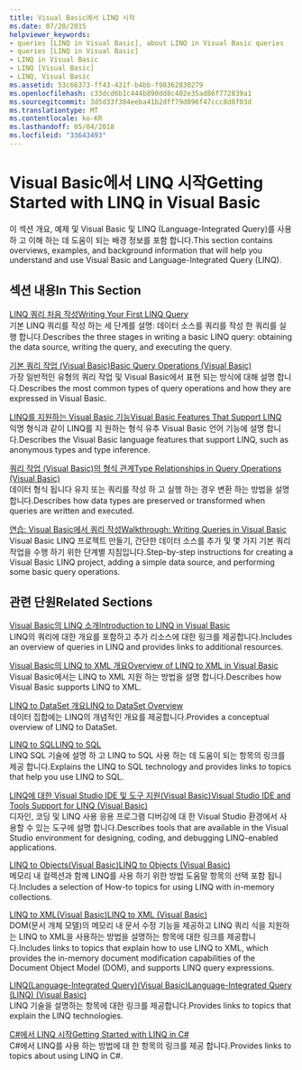```yaml
---
title: Visual Basic에서 LINQ 시작
ms.date: 07/20/2015
helpviewer_keywords:
- queries [LINQ in Visual Basic], about LINQ in Visual Basic queries
- queries [LINQ in Visual Basic]
- LINQ in Visual Basic
- LINQ [Visual Basic]
- LINQ, Visual Basic
ms.assetid: 53c66373-ff43-431f-b4bb-f98362830279
ms.openlocfilehash: c33dcd6b1c444b890dd8c402e35ad86f772839a1
ms.sourcegitcommit: 3d5d33f384eeba41b2dff79d096f47ccc8d8f03d
ms.translationtype: MT
ms.contentlocale: ko-KR
ms.lasthandoff: 05/04/2018
ms.locfileid: "33643493"
---
```

# <a name="getting-started-with-linq-in-visual-basic"></a><span data-ttu-id="5a722-102">Visual Basic에서 LINQ 시작</span><span class="sxs-lookup"><span data-stu-id="5a722-102">Getting Started with LINQ in Visual Basic</span></span>
<span data-ttu-id="5a722-103">이 섹션 개요, 예제 및 Visual Basic 및 LINQ (Language-Integrated Query)를 사용 하 고 이해 하는 데 도움이 되는 배경 정보를 포함 합니다.</span><span class="sxs-lookup"><span data-stu-id="5a722-103">This section contains overviews, examples, and background information that will help you understand and use Visual Basic and Language-Integrated Query (LINQ).</span></span>  
  
## <a name="in-this-section"></a><span data-ttu-id="5a722-104">섹션 내용</span><span class="sxs-lookup"><span data-stu-id="5a722-104">In This Section</span></span>  
 [<span data-ttu-id="5a722-105">LINQ 쿼리 처음 작성</span><span class="sxs-lookup"><span data-stu-id="5a722-105">Writing Your First LINQ Query</span></span>](../../../../visual-basic/programming-guide/concepts/linq/writing-your-first-linq-query.md)  
 <span data-ttu-id="5a722-106">기본 LINQ 쿼리를 작성 하는 세 단계를 설명: 데이터 소스를 쿼리를 작성 한 쿼리를 실행 합니다.</span><span class="sxs-lookup"><span data-stu-id="5a722-106">Describes the three stages in writing a basic LINQ query: obtaining the data source, writing the query, and executing the query.</span></span>  
  
 [<span data-ttu-id="5a722-107">기본 쿼리 작업 (Visual Basic)</span><span class="sxs-lookup"><span data-stu-id="5a722-107">Basic Query Operations (Visual Basic)</span></span>](../../../../visual-basic/programming-guide/concepts/linq/basic-query-operations.md)  
 <span data-ttu-id="5a722-108">가장 일반적인 유형의 쿼리 작업 및 Visual Basic에서 표현 되는 방식에 대해 설명 합니다.</span><span class="sxs-lookup"><span data-stu-id="5a722-108">Describes the most common types of query operations and how they are expressed in Visual Basic.</span></span>  
  
 [<span data-ttu-id="5a722-109">LINQ를 지원하는 Visual Basic 기능</span><span class="sxs-lookup"><span data-stu-id="5a722-109">Visual Basic Features That Support LINQ</span></span>](../../../../visual-basic/programming-guide/concepts/linq/features-that-support-linq.md)  
 <span data-ttu-id="5a722-110">익명 형식과 같이 LINQ를 지 원하는 형식 유추 Visual Basic 언어 기능에 설명 합니다.</span><span class="sxs-lookup"><span data-stu-id="5a722-110">Describes the Visual Basic language features that support LINQ, such as anonymous types and type inference.</span></span>  
  
 [<span data-ttu-id="5a722-111">쿼리 작업 (Visual Basic)의 형식 관계</span><span class="sxs-lookup"><span data-stu-id="5a722-111">Type Relationships in Query Operations (Visual Basic)</span></span>](../../../../visual-basic/programming-guide/concepts/linq/type-relationships-in-query-operations.md)  
 <span data-ttu-id="5a722-112">데이터 형식 됩니다 유지 또는 쿼리를 작성 하 고 실행 하는 경우 변환 하는 방법을 설명 합니다.</span><span class="sxs-lookup"><span data-stu-id="5a722-112">Describes how data types are preserved or transformed when queries are written and executed.</span></span>  
  
 [<span data-ttu-id="5a722-113">연습: Visual Basic에서 쿼리 작성</span><span class="sxs-lookup"><span data-stu-id="5a722-113">Walkthrough: Writing Queries in Visual Basic</span></span>](../../../../visual-basic/programming-guide/concepts/linq/walkthrough-writing-queries.md)  
 <span data-ttu-id="5a722-114">Visual Basic LINQ 프로젝트 만들기, 간단한 데이터 소스를 추가 및 몇 가지 기본 쿼리 작업을 수행 하기 위한 단계별 지침입니다.</span><span class="sxs-lookup"><span data-stu-id="5a722-114">Step-by-step instructions for creating a Visual Basic LINQ project, adding a simple data source, and performing some basic query operations.</span></span>  
  
## <a name="related-sections"></a><span data-ttu-id="5a722-115">관련 단원</span><span class="sxs-lookup"><span data-stu-id="5a722-115">Related Sections</span></span>  
 [<span data-ttu-id="5a722-116">Visual Basic의 LINQ 소개</span><span class="sxs-lookup"><span data-stu-id="5a722-116">Introduction to LINQ in Visual Basic</span></span>](../../../../visual-basic/programming-guide/language-features/linq/introduction-to-linq.md)  
 <span data-ttu-id="5a722-117">LINQ의 쿼리에 대한 개요를 포함하고 추가 리소스에 대한 링크를 제공합니다.</span><span class="sxs-lookup"><span data-stu-id="5a722-117">Includes an overview of queries in LINQ and provides links to additional resources.</span></span>  
  
 [<span data-ttu-id="5a722-118">Visual Basic의 LINQ to XML 개요</span><span class="sxs-lookup"><span data-stu-id="5a722-118">Overview of LINQ to XML in Visual Basic</span></span>](../../../../visual-basic/programming-guide/language-features/xml/overview-of-linq-to-xml.md)  
 <span data-ttu-id="5a722-119">Visual Basic에서는 LINQ to XML 지원 하는 방법을 설명 합니다.</span><span class="sxs-lookup"><span data-stu-id="5a722-119">Describes how Visual Basic supports LINQ to XML.</span></span>  
  
 [<span data-ttu-id="5a722-120">LINQ to DataSet 개요</span><span class="sxs-lookup"><span data-stu-id="5a722-120">LINQ to DataSet Overview</span></span>](../../../../framework/data/adonet/linq-to-dataset-overview.md)  
 <span data-ttu-id="5a722-121">데이터 집합에는 LINQ의 개념적인 개요를 제공합니다.</span><span class="sxs-lookup"><span data-stu-id="5a722-121">Provides a conceptual overview of LINQ to DataSet.</span></span>  
  
 [<span data-ttu-id="5a722-122">LINQ to SQL</span><span class="sxs-lookup"><span data-stu-id="5a722-122">LINQ to SQL</span></span>](../../../../framework/data/adonet/sql/linq/index.md)  
 <span data-ttu-id="5a722-123">LINQ SQL 기술에 설명 하 고 LINQ to SQL 사용 하는 데 도움이 되는 항목의 링크를 제공 합니다.</span><span class="sxs-lookup"><span data-stu-id="5a722-123">Explains the LINQ to SQL technology and provides links to topics that help you use LINQ to SQL.</span></span>  
  
 [<span data-ttu-id="5a722-124">LINQ에 대한 Visual Studio IDE 및 도구 지원(Visual Basic)</span><span class="sxs-lookup"><span data-stu-id="5a722-124">Visual Studio IDE and Tools Support for LINQ (Visual Basic)</span></span>](../../../../visual-basic/programming-guide/concepts/linq/visual-studio-ide-and-tools-support-for-linq.md)  
 <span data-ttu-id="5a722-125">디자인, 코딩 및 LINQ 사용 응용 프로그램 디버깅에 대 한 Visual Studio 환경에서 사용할 수 있는 도구에 설명 합니다.</span><span class="sxs-lookup"><span data-stu-id="5a722-125">Describes tools that are available in the Visual Studio environment for designing, coding, and debugging LINQ-enabled applications.</span></span>  
  
 [<span data-ttu-id="5a722-126">LINQ to Objects(Visual Basic)</span><span class="sxs-lookup"><span data-stu-id="5a722-126">LINQ to Objects (Visual Basic)</span></span>](../../../../visual-basic/programming-guide/concepts/linq/linq-to-objects.md)  
 <span data-ttu-id="5a722-127">메모리 내 컬렉션과 함께 LINQ를 사용 하기 위한 방법 도움말 항목의 선택 포함 됩니다.</span><span class="sxs-lookup"><span data-stu-id="5a722-127">Includes a selection of How-to topics for using LINQ with in-memory collections.</span></span>  
  
 [<span data-ttu-id="5a722-128">LINQ to XML(Visual Basic)</span><span class="sxs-lookup"><span data-stu-id="5a722-128">LINQ to XML (Visual Basic)</span></span>](../../../../visual-basic/programming-guide/concepts/linq/linq-to-xml.md)  
 <span data-ttu-id="5a722-129">DOM(문서 개체 모델)의 메모리 내 문서 수정 기능을 제공하고 LINQ 쿼리 식을 지원하는 LINQ to XML을 사용하는 방법을 설명하는 항목에 대한 링크를 제공합니다.</span><span class="sxs-lookup"><span data-stu-id="5a722-129">Includes links to topics that explain how to use LINQ to XML, which provides the in-memory document modification capabilities of the Document Object Model (DOM), and supports LINQ query expressions.</span></span>  
  
 [<span data-ttu-id="5a722-130">LINQ(Language-Integrated Query)(Visual Basic)</span><span class="sxs-lookup"><span data-stu-id="5a722-130">Language-Integrated Query (LINQ) (Visual Basic)</span></span>](../../../../visual-basic/programming-guide/concepts/linq/index.md)  
 <span data-ttu-id="5a722-131">LINQ 기술을 설명하는 항목에 대한 링크를 제공합니다.</span><span class="sxs-lookup"><span data-stu-id="5a722-131">Provides links to topics that explain the LINQ technologies.</span></span>  
  
 [<span data-ttu-id="5a722-132">C#에서 LINQ 시작</span><span class="sxs-lookup"><span data-stu-id="5a722-132">Getting Started with LINQ in C#</span></span>](../../../../csharp/programming-guide/concepts/linq/getting-started-with-linq.md)  
 <span data-ttu-id="5a722-133">C#에서 LINQ를 사용 하는 방법에 대 한 항목의 링크를 제공 합니다.</span><span class="sxs-lookup"><span data-stu-id="5a722-133">Provides links to topics about using LINQ in C#.</span></span>
